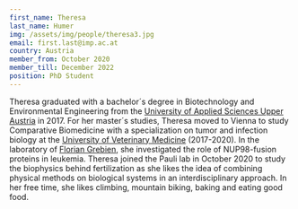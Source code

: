 ```yaml
---
first_name: Theresa
last_name: Humer
img: /assets/img/people/theresa3.jpg
email: first.last@imp.ac.at
country: Austria
member_from: October 2020
member_till: December 2022
position: PhD Student
---
```

Theresa graduated with a bachelor´s degree in Biotechnology and Environmental Engineering from the [University of Applied Sciences Upper Austria](https://www.fh-ooe.at/en/) in 2017. For her master´s studies, Theresa moved to Vienna to study Comparative Biomedicine with a specialization on tumor and infection biology at the [University of Veterinary Medicine](https://www.vetmeduni.ac.at/) (2017-2020). In the laboratory of [Florian Grebien](https://grebienlab.com/ourlab/), she investigated the role of NUP98-fusion proteins in leukemia. Theresa joined the Pauli lab in October 2020 to study the biophysics behind fertilization as she likes the idea of combining physical methods on biological systems in an interdisciplinary approach. In her free time, she likes climbing, mountain biking, baking and eating good food.

